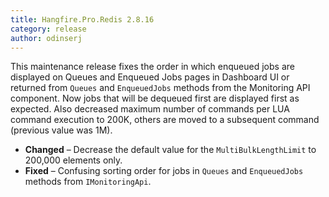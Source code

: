 ```yaml
---
title: Hangfire.Pro.Redis 2.8.16
category: release
author: odinserj
---
```


This maintenance release fixes the order in which enqueued jobs are displayed on Queues and Enqueued Jobs pages in Dashboard UI or returned from `Queues` and `EnqueuedJobs` methods from the Monitoring API component. Now jobs that will be dequeued first are displayed first as expected. Also decreased maximum number of commands per LUA command execution to 200K, others are moved to a subsequent command (previous value was 1M).

* **Changed** – Decrease the default value for the `MultiBulkLengthLimit` to 200,000 elements only.
* **Fixed** – Confusing sorting order for jobs in `Queues` and `EnqueuedJobs` methods from `IMonitoringApi`.
